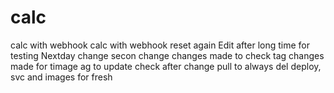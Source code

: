 # calc
calc  with webhook 
calc with webhook reset again
Edit after long time for testing
Nextday change
secon change
changes made to check tag
changes made for timage ag to update
check after change pull to always
del deploy, svc and images for fresh
